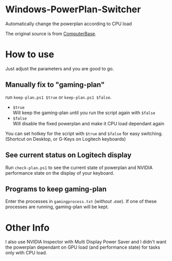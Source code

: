 # Windows-PowerPlan-Switcher
Automatically change the powerplan according to CPU load

The original source is from [ComputerBase](https://www.computerbase.de/forum/threads/skript-windows-powerplan-switcher-for-nvidia.1830609/).

# How to use
Just adjust the parameters and you are good to go.

## Manually fix to "gaming-plan"

run `keep-plan.ps1 $true` or `keep-plan.ps1 $false`.
* `$true`  
Will keep the gaming-plan until you run the script again with `$false`
* `$false`  
Will disable the fixed powerplan and make it CPU load dependant again

You can set hotkey for the script with `$true` and `$false` for easy switching.  
(Shortcut on Desktop, or G-Keys on Logitech keyboards)

## See current status on Logitech display
Run `check-plan.ps1` to see the current state of powerplan and NVIDIA performance state on the display of your keyboard.

## Programs to keep gaming-plan
Enter the processes in `gamingprocess.txt` (_without .exe_). If one of these processes are running, gaming-plan will be kept.

# Other Info
I also use NVIDIA Inspector with Multi Display Power Saver and I didn't want the powerplan dependant on GPU load (and performance state) for tasks only with CPU load.
  